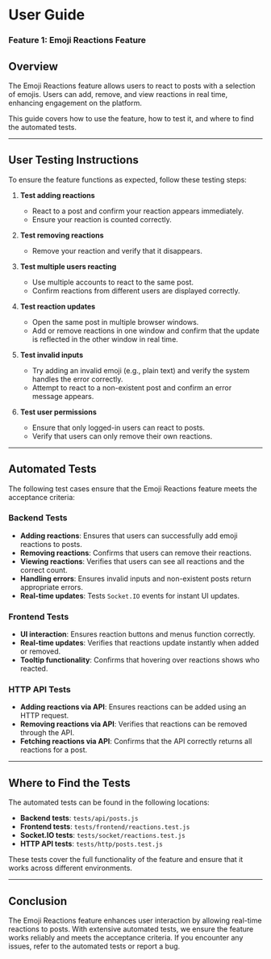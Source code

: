 # User Guide



### Feature 1: Emoji Reactions Feature

## Overview

The Emoji Reactions feature allows users to react to posts with a selection of emojis. Users can add, remove, and view reactions in real time, enhancing engagement on the platform.

This guide covers how to use the feature, how to test it, and where to find the automated tests.

---


## User Testing Instructions

To ensure the feature functions as expected, follow these testing steps:

1. **Test adding reactions**  
   - React to a post and confirm your reaction appears immediately.
   - Ensure your reaction is counted correctly.

2. **Test removing reactions**  
   - Remove your reaction and verify that it disappears.

3. **Test multiple users reacting**  
   - Use multiple accounts to react to the same post.
   - Confirm reactions from different users are displayed correctly.

4. **Test reaction updates**  
   - Open the same post in multiple browser windows.
   - Add or remove reactions in one window and confirm that the update is reflected in the other window in real time.

5. **Test invalid inputs**  
   - Try adding an invalid emoji (e.g., plain text) and verify the system handles the error correctly.
   - Attempt to react to a non-existent post and confirm an error message appears.

6. **Test user permissions**  
   - Ensure that only logged-in users can react to posts.
   - Verify that users can only remove their own reactions.

---

## Automated Tests

The following test cases ensure that the Emoji Reactions feature meets the acceptance criteria:

### **Backend Tests**
- **Adding reactions**: Ensures that users can successfully add emoji reactions to posts.
- **Removing reactions**: Confirms that users can remove their reactions.
- **Viewing reactions**: Verifies that users can see all reactions and the correct count.
- **Handling errors**: Ensures invalid inputs and non-existent posts return appropriate errors.
- **Real-time updates**: Tests `Socket.IO` events for instant UI updates.

### **Frontend Tests**
- **UI interaction**: Ensures reaction buttons and menus function correctly.
- **Real-time updates**: Verifies that reactions update instantly when added or removed.
- **Tooltip functionality**: Confirms that hovering over reactions shows who reacted.

### **HTTP API Tests**
- **Adding reactions via API**: Ensures reactions can be added using an HTTP request.
- **Removing reactions via API**: Verifies that reactions can be removed through the API.
- **Fetching reactions via API**: Confirms that the API correctly returns all reactions for a post.

---

## Where to Find the Tests

The automated tests can be found in the following locations:

- **Backend tests**: `tests/api/posts.js`
- **Frontend tests**: `tests/frontend/reactions.test.js`
- **Socket.IO tests**: `tests/socket/reactions.test.js`
- **HTTP API tests**: `tests/http/posts.test.js`

These tests cover the full functionality of the feature and ensure that it works across different environments.

---

## Conclusion

The Emoji Reactions feature enhances user interaction by allowing real-time reactions to posts. With extensive automated tests, we ensure the feature works reliably and meets the acceptance criteria. If you encounter any issues, refer to the automated tests or report a bug.

